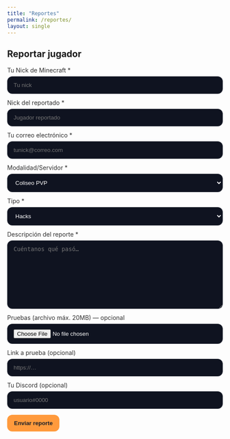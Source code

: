 ```yaml
---
title: "Reportes"
permalink: /reportes/
layout: single
---
```


<style>
/* estilos básicos del form */
.kz-form{max-width:900px;margin:0 auto}
.kz-field{margin:12px 0}
.kz-label{display:block;margin-bottom:6px;opacity:.9}
.kz-input,.kz-select,.kz-textarea{
  width:100%;padding:12px 14px;border-radius:12px;border:1px solid rgba(255,255,255,.12);
  background:#0f1320;color:#fff
}
.kz-textarea{min-height:160px;resize:vertical}
.kz-btn{padding:12px 16px;border-radius:12px;border:0;background:#ff9a3c;color:#1b1f2a;font-weight:700;cursor:pointer}
.kz-msg{margin-top:12px}
.kz-msg.ok{color:#74d99f}
.kz-msg.err{color:#ff6b6b;white-space:pre-wrap}
</style>

<div class="kz-form">
  <h2>Reportar jugador</h2>

  <div class="kz-field">
    <label class="kz-label">Tu Nick de Minecraft *</label>
    <input id="r_nick" class="kz-input" placeholder="Tu nick">
  </div>

  <div class="kz-field">
    <label class="kz-label">Nick del reportado *</label>
    <input id="r_accused" class="kz-input" placeholder="Jugador reportado">
  </div>

  <div class="kz-field">
    <label class="kz-label">Tu correo electrónico *</label>
    <input id="r_email" class="kz-input" placeholder="tunick@correo.com">
  </div>

  <div class="kz-field">
    <label class="kz-label">Modalidad/Servidor *</label>
    <select id="r_mode" class="kz-select">
      <option value="Coliseo PVP">Coliseo PVP</option>
      <option value="Full PVP">Full PVP</option>
      <option value="Survival">Survival</option>
    </select>
  </div>

  <div class="kz-field">
    <label class="kz-label">Tipo *</label>
    <select id="r_type" class="kz-select">
      <option value="Hacks">Hacks</option>
      <option value="Bugs">Bugs</option>
      <option value="Toxicidad">Toxicidad</option>
      <option value="Otros">Otros</option>
    </select>
  </div>

  <div class="kz-field">
    <label class="kz-label">Descripción del reporte *</label>
    <textarea id="r_desc" class="kz-textarea" placeholder="Cuéntanos qué pasó…"></textarea>
  </div>

  <div class="kz-field">
    <label class="kz-label">Pruebas (archivo máx. 20MB) — opcional</label>
    <input id="r_file" type="file" class="kz-input" accept="image/*,video/*,.mp4,.mov,.mkv,.webm,.png,.jpg,.jpeg">
  </div>

  <div class="kz-field">
    <label class="kz-label">Link a prueba (opcional)</label>
    <input id="r_link" class="kz-input" placeholder="https://…">
  </div>

  <div class="kz-field">
    <label class="kz-label">Tu Discord (opcional)</label>
    <input id="r_discord" class="kz-input" placeholder="usuario#0000">
  </div>

  <button id="r_send" class="kz-btn">Enviar reporte</button>
  <div id="r_msg" class="kz-msg"></div>
</div>

<script src="https://cdn.jsdelivr.net/npm/@supabase/supabase-js@2"></script>
<script>
// ==== CONFIGURA ESTO ====
const sb = supabase.createClient("TU_SUPABASE_URL","TU_SUPABASE_ANON_KEY");
const BUCKET = 'evidence'; // nombre del bucket de Storage

// refs
const $ = id => document.getElementById(id);
const btn = $('r_send');
const msg = $('r_msg');

function showErr(t){ msg.className='kz-msg err'; msg.textContent=t; }
function showOk(t){ msg.className='kz-msg ok'; msg.textContent=t; }

btn.addEventListener('click', async ()=>{
  msg.textContent=''; msg.className='kz-msg';

  const reporter_nick = $('r_nick').value.trim();
  const accused_nick  = $('r_accused').value.trim();
  const player_email  = $('r_email').value.trim();
  const mode          = $('r_mode').value;
  const rtype         = $('r_type').value;
  const description   = $('r_desc').value.trim();
  const linkInput     = $('r_link').value.trim();
  const reporter_discord = $('r_discord').value.trim();
  const fileInput = $('r_file');

  // Validaciones mínimas que coinciden con RLS
  if (reporter_nick.length < 3) return showErr('Tu nick es muy corto.');
  if (accused_nick.length  < 3) return showErr('El nick reportado es muy corto.');
  if (!/^[^@]+@[^@]+\.[^@]+$/.test(player_email)) return showErr('Correo inválido.');
  if (description.length  < 6) return showErr('Descripción demasiado corta.');

  btn.disabled = true; btn.textContent = 'Enviando…';

  let evidence_path = null;
  let evidence_url  = linkInput || null; // si el usuario pegó link, úsalo

  try{
    // Si NO hay link y SÍ hay archivo, subimos archivo
    if (!evidence_url && fileInput.files.length){
      const f = fileInput.files[0];
      if (f.size > 20*1024*1024){
        throw new Error('El archivo supera 20MB. Sube un link en su lugar.');
      }
      const filename = `${crypto.randomUUID()}_${f.name}`;
      const up = await sb.storage.from(BUCKET).upload(filename, f, { upsert:false });
      if (up.error) throw up.error;
      evidence_path = up.data.path;

      // URL pública
      const pub = sb.storage.from(BUCKET).getPublicUrl(evidence_path);
      evidence_url = pub.data.publicUrl;
    }

    // Insertar el reporte
    const ins = await sb.from('reports').insert({
      reporter_nick, accused_nick, player_email,
      mode, rtype, description,
      evidence_url, evidence_path,
      reporter_discord
    }).select('id').single();

    if (ins.error){
      // si falló el insert, borra el archivo subido para no dejar basura
      if (evidence_path) await sb.storage.from(BUCKET).remove([evidence_path]);
      throw ins.error;
    }

    showOk('¡Reporte enviado! Gracias por tu ayuda.');
    // limpiar form
    $('r_nick').value=''; $('r_accused').value=''; $('r_email').value='';
    $('r_desc').value=''; $('r_link').value=''; $('r_discord').value='';
    $('r_file').value='';

  }catch(err){
    showErr(err.message || String(err));
  }finally{
    btn.disabled = false; btn.textContent = 'Enviar reporte';
  }
});
</script>
